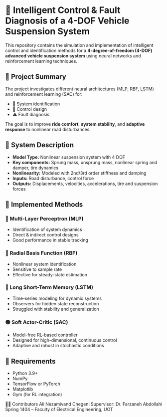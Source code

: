 # 🚗 Intelligent Control & Fault Diagnosis of a 4-DOF Vehicle Suspension System

This repository contains the simulation and implementation of intelligent control and identification methods for a **4-degree-of-freedom (4-DOF) advanced vehicle suspension system** using neural networks and reinforcement learning techniques.

## 📘 Project Summary

The project investigates different neural architectures (MLP, RBF, LSTM) and reinforcement learning (SAC) for:

- 🧠 System identification
- 🎯 Control design
- ⚠️ Fault diagnosis

The goal is to improve **ride comfort**, **system stability**, and **adaptive response** to nonlinear road disturbances.

## 🧩 System Description

- **Model Type:** Nonlinear suspension system with 4 DOF
- **Key components:** Sprung mass, unsprung mass, nonlinear spring and damper, tire dynamics
- **Nonlinearity:** Modeled with 2nd/3rd order stiffness and damping
- **Inputs:** Road disturbance, control force
- **Outputs:** Displacements, velocities, accelerations, tire and suspension forces

## 🧪 Implemented Methods

### 🔹 Multi-Layer Perceptron (MLP)

- Identification of system dynamics
- Direct & indirect control designs
- Good performance in stable tracking

### 🔸 Radial Basis Function (RBF)

- Nonlinear system identification
- Sensitive to sample rate
- Effective for steady-state estimation

### 🔷 Long Short-Term Memory (LSTM)

- Time-series modeling for dynamic systems
- Observers for hidden state reconstruction
- Struggled with stability and generalization

### 🟢 Soft Actor-Critic (SAC)

- Model-free RL-based controller
- Designed for high-dimensional, continuous control
- Adaptive and robust in stochastic conditions

## 🧠 Requirements

- Python 3.9+
- NumPy
- TensorFlow or PyTorch
- Matplotlib
- Gym (for RL integration)

🧑‍💻 Contributors
Ali Nezamivand Chegeni
Supervisor: Dr. Farzaneh Abdollahi
Spring 1404 – Faculty of Electrical Engineering, UOT
